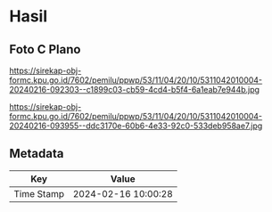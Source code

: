 # Hasil

## Foto C Plano

https://sirekap-obj-formc.kpu.go.id/7602/pemilu/ppwp/53/11/04/20/10/5311042010004-20240216-092303--c1899c03-cb59-4cd4-b5f4-6a1eab7e944b.jpg

https://sirekap-obj-formc.kpu.go.id/7602/pemilu/ppwp/53/11/04/20/10/5311042010004-20240216-093955--ddc3170e-60b6-4e33-92c0-533deb958ae7.jpg


## Metadata

| Key        | Value               |
| ---------- | ------------------- |
| Time Stamp | 2024-02-16 10:00:28 |



